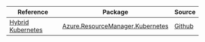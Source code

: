 | Reference | Package | Source |
|---|---|---|
|[Hybrid Kubernetes](resourcemanager.kubernetes-readme.md)|[Azure.ResourceManager.Kubernetes](https://www.nuget.org/packages/Azure.ResourceManager.Kubernetes)|[Github](https://github.com/Azure/azure-sdk-for-net/blob/main/sdk/hybridkubernetes/Azure.ResourceManager.Kubernetes)|
